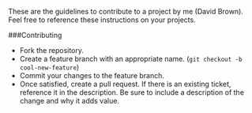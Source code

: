 These are the guidelines to contribute to a project by me (David Brown). Feel free to reference these instructions on your projects.

###Contributing

* Fork the repository.
* Create a feature branch with an appropriate name. (`git checkout -b cool-new-feature`)
* Commit your changes to the feature branch.
* Once satisfied, create a pull request. If there is an existing ticket, reference it in the description. Be sure to include a description of the change and why it adds value.